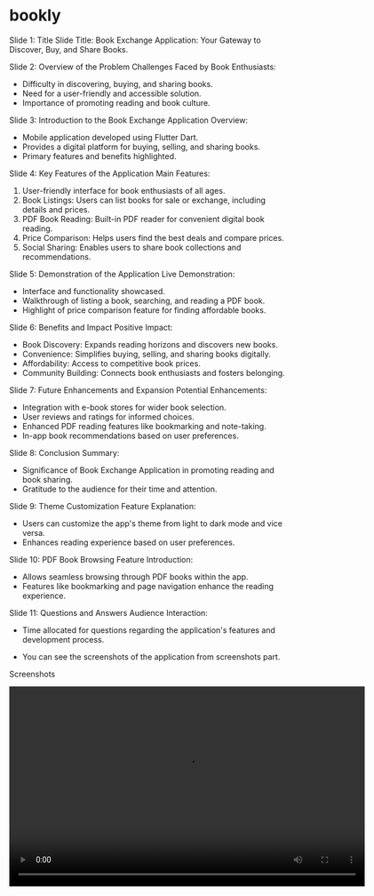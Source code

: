 # bookly

Slide 1: Title Slide
Title: Book Exchange Application: Your Gateway to Discover, Buy, and Share Books.

Slide 2: Overview of the Problem
Challenges Faced by Book Enthusiasts:
- Difficulty in discovering, buying, and sharing books.
- Need for a user-friendly and accessible solution.
- Importance of promoting reading and book culture.

Slide 3: Introduction to the Book Exchange Application
Overview:
- Mobile application developed using Flutter Dart.
- Provides a digital platform for buying, selling, and sharing books.
- Primary features and benefits highlighted.

Slide 4: Key Features of the Application
Main Features:
1. User-friendly interface for book enthusiasts of all ages.
2. Book Listings: Users can list books for sale or exchange, including details and prices.
3. PDF Book Reading: Built-in PDF reader for convenient digital book reading.
4. Price Comparison: Helps users find the best deals and compare prices.
5. Social Sharing: Enables users to share book collections and recommendations.

Slide 5: Demonstration of the Application
Live Demonstration:
- Interface and functionality showcased.
- Walkthrough of listing a book, searching, and reading a PDF book.
- Highlight of price comparison feature for finding affordable books.

Slide 6: Benefits and Impact
Positive Impact:
- Book Discovery: Expands reading horizons and discovers new books.
- Convenience: Simplifies buying, selling, and sharing books digitally.
- Affordability: Access to competitive book prices.
- Community Building: Connects book enthusiasts and fosters belonging.

Slide 7: Future Enhancements and Expansion
Potential Enhancements:
- Integration with e-book stores for wider book selection.
- User reviews and ratings for informed choices.
- Enhanced PDF reading features like bookmarking and note-taking.
- In-app book recommendations based on user preferences.

Slide 8: Conclusion
Summary:
- Significance of Book Exchange Application in promoting reading and book sharing.
- Gratitude to the audience for their time and attention.

Slide 9: Theme Customization
Feature Explanation:
- Users can customize the app's theme from light to dark mode and vice versa.
- Enhances reading experience based on user preferences.

Slide 10: PDF Book Browsing
Feature Introduction:
- Allows seamless browsing through PDF books within the app.
- Features like bookmarking and page navigation enhance the reading experience.

Slide 11: Questions and Answers
Audience Interaction:
- Time allocated for questions regarding the application's features and development process.

- You can see the screenshots of the application from screenshots part.

Screenshots

<video width="640" height="360" controls>
  <source src="video.mp4" type="video/mp4">
  Your browser does not support the video tag.
</video>

